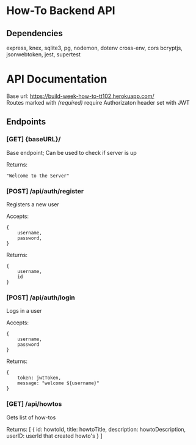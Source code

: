 # How-To Backend API

## Dependencies
express, knex, sqlite3, pg, nodemon, dotenv cross-env, cors
bcryptjs, jsonwebtoken, jest, supertest

# API Documentation

Base url: https://build-week-how-to-tt102.herokuapp.com/  
Routes marked with *(required)* require Authorizaton header set with JWT

## Endpoints

### **[GET] {baseURL}/**
Base endpoint; Can be used to check if server is up

Returns:
```
"Welcome to the Server"
```

### **[POST] /api/auth/register**
Registers a new user

Accepts: 

    {
        username,
        password,
    }

Returns:

    {
        username,
        id
    }

### **[POST] /api/auth/login**
Logs in a user

Accepts:

    {
        username,
        password
    }


Returns:

    {
        token: jwtToken,
        message: "welcome ${username}"
    }

### **[GET] /api/howtos**
Gets list of how-tos

Returns:
  [
    {
        id: howtoId,
        title: howtoTitle,
        description: howtoDescription,
        userID: userId that created howto's
    }
  ]

